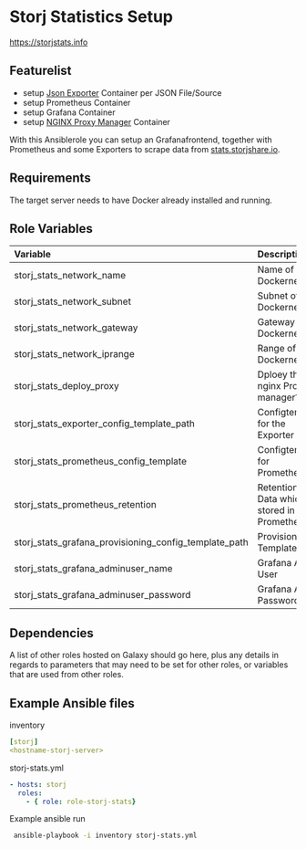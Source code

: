 # Storj Statistics Setup

https://storjstats.info

## Featurelist
* setup [Json Exporter](https://github.com/prometheus-community/json_exporter) Container per JSON File/Source
* setup Prometheus Container
* setup Grafana Container
* setup [NGINX Proxy Manager](https://nginxproxymanager.com/) Container

With this Ansiblerole you can setup an Grafanafrontend, together with Prometheus and some Exporters to scrape data from [stats.storjshare.io](https://stats.storjshare.io/).

## Requirements

The target server needs to have Docker already installed and running.

## Role Variables

|Variable|Description|Default value|Required|
| :- |:-| -:| -:|
|storj_stats_network_name|Name of Dockernetwork|storj|no|
|storj_stats_network_subnet|Subnet of Dockernetwork |172.11.0.0/24|no|
|storj_stats_network_gateway|Gateway of Dockernetwork | 172.11.0.1|no|
|storj_stats_network_iprange|Range of Dockernetwork | 172.11.0.64/26|no|
|storj_stats_deploy_proxy|Dploey the nginx Proxy manager?|True|no|
|storj_stats_exporter_config_template_path|Configtemplate for the Exporter|json_exporter|no|
|storj_stats_prometheus_config_template|Configtemplate for Prometheus|prometheus/prometheus.yml.j2|no|
|storj_stats_prometheus_retention|Retention of Data which is stored in Prometheus|10y|no|
|storj_stats_grafana_provisioning_config_template_path|Provisioning Template Path|grafana|no|
|storj_stats_grafana_adminuser_name|Grafana Admin User|admin|no|
|storj_stats_grafana_adminuser_password|Grafana Admin Password|admin|no|

## Dependencies

A list of other roles hosted on Galaxy should go here, plus any details in regards to parameters that may need to be set for other roles, or variables that are used from other roles.

## Example Ansible files

inventory

```yml
[storj]
<hostname-storj-server>
```

storj-stats.yml

```yml
- hosts: storj
  roles:
    - { role: role-storj-stats}
```

Example ansible run

```bash
 ansible-playbook -i inventory storj-stats.yml
```
